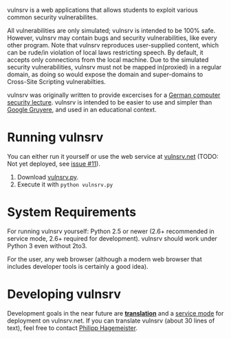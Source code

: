 vulnsrv is a web applications that allows students to exploit various common security vulnerabilites.

All vulnerabilities are only simulated; vulnsrv is intended to be 100% safe. However, vulnsrv may contain bugs and security vulnerabilities, like every other program.
Note that vulnsrv reproduces user-supplied content, which can be rude/in violation of local laws restricting speech. By default, it accepts only connections from the local machine. Due to the simulated security vulnerabilities, vulnsrv must not be mapped in(proxied) in a regular domain, as doing so would expose the domain and super-domains to Cross-Site Scripting vulnerabilties.

vulnsrv was originally written to provide excercises for a [German computer security lecture](https://hhunetsec.de/). vulnsrv is intended to be easier to use and simpler than [Google Gruyere](http://google-gruyere.appspot.com/), and used in an educational context.

# Running vulnsrv

You can either run it yourself or use the web service at [vulnsrv.net](http://vulnsrv.net/) (TODO: Not yet deployed, see [issue #11](https://github.com/phihag/vulnsrv/issues/11)).

1. Download [vulnsrv.py](https://raw.github.com/phihag/vulnsrv/master/vulnsrv.py).
2. Execute it with `python vulnsrv.py`

# System Requirements

For running vulnsrv yourself: Python 2.5 or newer (2.6+ recommended in service mode, 2.6+ required for development).
vulnsrv should work under Python 3 even without 2to3.

For the user, any web browser (although a modern web browser that includes developer tools is certainly a good idea).

# Developing vulnsrv

Development goals in the near future are [**translation**](https://github.com/phihag/vulnsrv/issues/3) and a [service mode](https://github.com/phihag/vulnsrv/issues/2) for deployment on vulnsrv.net. If you can translate vulnsrv (about 30 lines of text), feel free to contact [Philipp Hagemeister](https://github.com/phihag).
